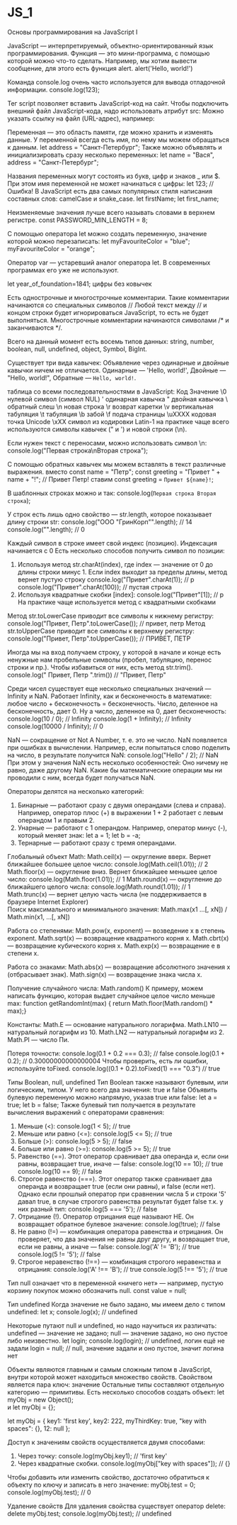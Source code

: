 # JS_1
Основы программирования на JavaScript I

JavaScript — интерпретируемый, объектно-ориентированный язык программирования.
Функция — это мини-программа, с помощью которой можно что-то сделать. 
Например, мы хотим вывести сообщение, для этого есть функция alert. alert('Hello, world!')

Команда console.log очень часто используется для вывода отладочной информации. console.log(123);

Тег script позволяет вставить JavaScript-код на сайт. <script></script>
Чтобы подключить внешний файл JavaScript-кода, надо использовать атрибут src: <script src="js/script.js"></script>
Можно указать ссылку на файл (URL-адрес), например: <script src="https://example.com/somescripts/script.js"></script>

Переменная — это область памяти, где можно хранить и изменять данные. 
У переменной всегда есть имя, по нему мы можем обращаться к данным.  let address = "Санкт-Петербург";
Также можно объявлять и инициализировать сразу несколько переменных: let name = "Вася", address = "Санкт-Петербург";

Названия переменных могут состоять из букв, цифр и знаков _ или $. При этом имя переменной не может начинаться с цифры: let 123; // Ошибка!
В JavaScript есть два самых популярных стиля написания составных слов: camelCase и snake_case. let firstName; let first_name;

Неизменяемые значения лучше всего называть словами в верхнем регистре. const PASSWORD_MIN_LENGTH = 8;

С помощью оператора let можно создать переменную, значение которой можно перезаписать: 
let myFavouriteColor = "blue"; 
myFavouriteColor = "orange";

Оператор var — устаревший аналог оператора let. В современных программах его уже не используют.

let year_of_foundation=1841; цифры без ковычек 

Есть однострочные и многострочные комментарии. Такие комментарии начинаются со специальных символов //
Любой текст между // и концом строки будет игнорироваться JavaScript, то есть не будет выполняться. 
Многострочные комментарии начинаются символами /* и заканчиваются */.

Всего на данный момент есть восемь типов данных: string,
number,
boolean,
null,
undefined,
object,
Symbol,
BigInt.

Существует три вида кавычек: Объявление через одинарные и двойные кавычки ничем не отличается.
Одинарные — 'Hello, world!',
Двойные — "Hello, world!",
Обратные — `Hello, world!`.

таблица со всеми последовательностями в JavaScript:
Код	Значение
\0	нулевой символ (символ NUL)
\'	одинарная кавычка
\"	двойная кавычка
\\	обратный слеш
\n	новая строка
\r	возврат каретки
\v	вертикальная табуляция
\t	табуляция
\b	забой
\f	подача страницы
\uXXXX	кодовая точка Unicode
\xXX	символ из кодировки Latin-1
на практике чаще всего используются символы кавычек (\" и \') и новой строки (\n).

Если нужен текст с переносами, можно использовать символ \n: console.log("Первая строка\nВторая строка");

С помощью обратных кавычек мы можем вставлять в текст различные выражения. 
вместо 
const name = "Петр";
const greeting = "Привет " + name + "!"; // Привет Петр!
ставим
const greeting = `Привет ${name}!`;

В шаблонных строках можно и так:
console.log(`Первая строка
Вторая строка`); 

У строк есть лишь одно свойство — str.length, которое показывает длину строки str:
console.log("ООО \"ГринКорп\"".length); // 14
console.log("".length); // 0

Каждый символ в строке имеет свой индекс (позицию). Индексация начинается с 0
Есть несколько способов получить символ по позиции:
1. Используя метод str.charAt(index), где index — значение от 0 до длины строки минус 1. Если index выходит за пределы длины, метод вернет пустую строку 
console.log("Привет".charAt(1)); // р
console.log("Привет".charAt(100)); // пустая строка
2. Используя квадратные скобки [index]: console.log("Привет"[1]); // р
На практике чаще используется метод с квадратными скобками

Метод str.toLowerCase приводит все символы к нижнему регистру: console.log("Привет, Петр".toLowerCase()); // привет, петр
Метод str.toUpperCase приводит все символы к верхнему регистру: console.log("Привет, Петр".toUpperCase()); // ПРИВЕТ, ПЕТР

Иногда мы на вход получаем строку, у которой в начале и конце есть ненужные нам пробельные символы (пробел, табуляцию, перенос строки и пр.). Чтобы избавиться от них, есть метод str.trim(). 
console.log("   Привет, Петр   ".trim()) // "Привет, Петр"

Среди чисел существует еще несколько специальных значений — Infinity и NaN.
Работает Infinity, как и бесконечность в математике: любое число + бесконечность = бесконечность.
Число, деленное на бесконечность, дает 0. Ну а число, деленное на 0, дает бесконечность:
console.log(10 / 0); // Infinity
console.log(1 + Infinity); // Infinity
console.log(10000 / Infinity); // 0

NaN — сокращение от Not A Number, т. е. это не число. NaN появляется при ошибках в вычислении.
Например, если попытаться слово поделить на число, в результате получится NaN:
console.log("Hello" / 2); // NaN
При этом у значения NaN есть несколько особенностей:
Оно ничему не равно, даже другому NaN. 
Какие бы математические операции мы ни проводили с ним, всегда будет получаться NaN.

Операторы делятся на несколько категорий:
1. Бинарные — работают сразу с двумя операндами (слева и справа). Например, оператор плюс (+) в выражении 1 + 2 работает с левым операндом 1 и правым 2.
2. Унарные — работают с 1 операндом. Например, оператор минус (-), который меняет знак:
let a = 1;
let b = -a;
3. Тернарные — работают сразу с тремя операндами. 

Глобальный объект Math:
Math.ceil(x) — округление вверх. Вернет ближайшее большее целое число: console.log(Math.ceil(1.01)); // 2
Math.floor(x) — округление вниз. Вернет ближайшее меньшее целое число:  console.log(Math.floor(1.01)); // 1
Math.round(x) — округление до ближайшего целого числа:  console.log(Math.round(1.01)); // 1
Math.trunc(x) — вернет целую часть числа (не поддерживается в браузере Internet Explorer)  
Поиск максимального и минимального значения:  Math.max(x1 …[, xN]) / Math.min(x1, …[, xN])

Работа со степенями:
Math.pow(x, exponent) — возведение x в степень exponent.
Math.sqrt(x) — возвращение квадратного корня x.
Math.cbrt(x) — возвращение кубического корня x.
Math.exp(x) — возвращение e в степени x.

Работа со знаками:
Math.abs(x) — возвращение абсолютного значения x (отбрасывает знак).
Math.sign(x) — возвращение знака числа x.

Получение случайного числа: Math.random()
К примеру, можем написать функцию, которая выдает случайное целое число меньше max:
function getRandomInt(max) {
  return Math.floor(Math.random() * max);}

Константы:
Math.E — основание натурального логарифма.
Math.LN10 — натуральный логарифм из 10.
Math.LN2 — натуральный логарифм из 2.
Math.PI — число Пи.

Потеря точности:
console.log(0.1 + 0.2 === 0.3); // false
console.log(0.1 + 0.2); // 0.30000000000000004
Чтобы проверить, есть ли ошибки, используйте toFixed.  console.log((0.1 + 0.2).toFixed(1) === "0.3") // true

Типы Boolean, null, undefined
Тип Boolean также называют булевым, или логическим, типом. У него всего два значения: true и false
Объявить булевую переменную можно напрямую, указав true или false: let a = true; let b = false;
Также булевый тип получается в результате вычисления выражений с операторами сравнения:
1. Меньше (<): console.log(1 < 5); // true
2. Меньше или равно (<=): console.log(5 <= 5); // true
3. Больше (>): console.log(5 > 5); // false
4. Больше или равно (>=): console.log(5 >= 5); // true
5. Равенство (==). Этот оператор сравнивает два операнда и, если они равны, возвращает true, иначе — false: console.log(10 == 10); // true  console.log(10 == 9); // false
6. Строгое равенство (===). Этот оператор также сравнивает два операнда и возвращает true (если они равны), и false (если нет). Однако если прошлый оператор при сравнении числа 5 и строки '5' давал true, в случае строгого равенства результат будет false т.к. у них разный тип:  console.log(5 === '5'); // false
7. Отрицание (!). Оператор отрицания еще называют НЕ. Он возвращает обратное булевое значение: console.log(!true); // false
8. Не равно (!=) — комбинация оператора равенства и отрицания. Он проверяет, что два значения не равны друг другу, и возвращает true, если не равны, а иначе — false:
console.log('A' != 'B'); // true  console.log(5 != '5'); // false
9. Строгое неравенство (!==) — комбинация строгого неравенства и отрицания:
console.log('A' !== 'B'); // true
console.log(5 !== '5'); // true

Тип null
означает что в переменной «ничего нет» — например, пустую корзину покупок можно обозначить null.   const value = null;

Тип undefined
Когда значение не было задано, мы имеем дело с типом undefined: 
let x;
console.log(x); // undefined

Некоторые путают null и undefined, но надо научиться их различать:
undefined — значение не задано;
null — значение задано, но оно пустое либо неизвестно.
let login;
console.log(login); // undefined, логин ещё не задали
login = null; // null, значение задали и оно пустое, значит логина нет

Объекты 
являются главным и самым сложным типом в JavaScript, внутри которой может находиться множество свойств. Свойством является пара ключ: значение
Остальные типы составляют отдельную категорию — примитивы.
Есть несколько способов создать объект:
let myObj = new Object();  
и
let myObj = {};

let myObj = {
  key1: 'first key',
  key2: 222,
  myThirdKey: true,
  "key with spaces": {},
  12: null
};

Доступ к значениям свойств осуществляется двумя способами:
1. Через точку:
console.log(myObj.key1); // 'first key'
2. Через квадратные скобки.
console.log(myObj["key with spaces"]); // {}

Чтобы добавить или изменить свойство, достаточно обратиться к объекту по ключу и записать в него значение:
myObj.test = 0;
console.log(myObj.test); // 0

Удаление свойств
Для удаления свойства существует оператор delete:
delete myObj.test;
console.log(myObj.test); // undefined

